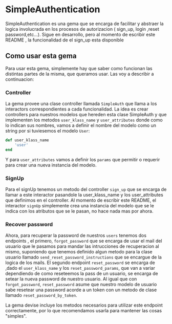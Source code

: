 # SimpleAuthentication

SimpleAuthentication es una gema que se encarga de facilitar y abstraer la logica involucrada en los procesos de autorizacion ( sign_up, login ,reset password,etc...). Sigue en desarrollo, pero al momento de escribir este README , la funcionalidad de el sign_up esta disponible

## Como usar esta gema
Para usar esta gema, simplemente hay que saber como funcionan las distintas partes de la misma, que queramos usar. Las voy a describir a continuacion:

### Controller
La gema provee una clase controller llamada `SimpleAuth` que llama a los interactors correspondientes a cada funcionalidad. La idea es crear controllers para nuestros modelos que hereden esta clase SimpleAuth y que implementen los metodos `user_klass_name` y `user_attributes` donde como lo indican sus nombres, vamos a definir el nombre del modelo como un string por si tuviesemos el modelo `User`:

```rb
def user_klass_name
	'user'
end
```
Y para `user_attributes` vamos a definir los `params` que permitir o requerir para crear una nueva instancia del modelo.

### SignUp
Para el signUp tenemos un metodo del controller `sign_up` que se encarga de llamar a este interactor pasandole la user_klass_name y los user_attributes que definimos en el controller.
Al momento de escribir este README, el interactor `signUp` simplemente crea una instancia del modelo que se le indica con los atributos que se le pasan, no hace nada mas por ahora.

### Recover password
Ahora, para recuperar la password de nuestros `users` tenemos dos endpoints , el primero, `forgot_password` que se encarga de usar el mail del usuario que le pasamos para mandar las intrucciones de recuperacion al mismo, suponiendo que tenemos definido algun metodo para la clase usuario llamado `send_reset_password_instructions` que se encargue de la logica de los mails. El segundo endpoint `reset_password` se encarga de ,dado el `user_klass_name` y los `reset_password_params`, que van a variar dependiendo de como reseteemos la pass de un usuario, se encarga de setear la nueva password de nuestro usuario. Al igual que con `forgot_password`, `reset_password` asume que nuestro modelo de usuario sabe resetear una password acorde a un token con un metodo de clase llamado `reset_password_by_token`.

La gema devise incluye los metodos necesarios para utilizar este endpoint correctamente, por lo que recomendamos usarla para mantener las cosas "simples".
